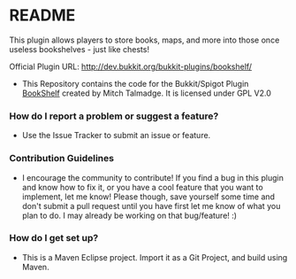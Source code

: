 # README #

This plugin allows players to store books, maps, and more into those once useless bookshelves - just like chests!

Official Plugin URL: http://dev.bukkit.org/bukkit-plugins/bookshelf/

* This Repository contains the code for the Bukkit/Spigot Plugin [BookShelf](http://dev.bukkit.org/bukkit-plugins/bookshelf/) created by Mitch Talmadge. It is licensed under GPL V2.0

### How do I report a problem or suggest a feature? ###

* Use the Issue Tracker to submit an issue or feature.

### Contribution Guidelines ###

* I encourage the community to contribute! If you find a bug in this plugin and know how to fix it, or you have a cool feature that you want to implement, let me know! Please though, save yourself some time and don't submit a pull request until you have first let me know of what you plan to do. I may already be working on that bug/feature! :)

### How do I get set up? ###

* This is a Maven Eclipse project. Import it as a Git Project, and build using Maven.
